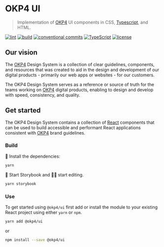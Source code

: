 # OKP4 UI

> Implementation of [OKP4]([okp4.com](https://okp4.com)) UI components in CSS, [Typescript](https://www.typescriptlang.org), and HTML.

[![lint](https://github.com/okp4/ui/actions/workflows/lint.yml/badge.svg)](https://github.com/okp4/ui/actions/workflows/lint.yml)
[![build](https://github.com/okp4/ui/actions/workflows/build.yml/badge.svg)](https://github.com/okp4/ui/actions/workflows/build.yml)
[![conventional commits](https://img.shields.io/badge/Conventional%20Commits-1.0.0-yellow.svg)](https://conventionalcommits.org)
[![TypeScript](https://badgen.net/badge/icon/typescript?icon=typescript&label)](https://typescriptlang.org)
[![license](https://img.shields.io/badge/License-BSD_3--Clause-blue.svg)](https://opensource.org/licenses/BSD-3-Clause)

## Our vision

The [OKP4](https://okp4.com) Design System is a collection of clear guidelines, components, and resources that was created to aid in the design and development of our digital products - primarily our web apps or websites - for our customers.

The OKP4 Design System serves as a reference or source of truth for the teams working on [OKP4](https://www.okp4.com) digital products, enabling to design and develop with speed, consistency, and quality.

## Get started

The OKP4 Design System contains a collection of [React](https://reactjs.org) components that can be used to build accessible and performant React applications consistent with [OKP4](https://www.okp4.com) brand guidelines.

### Build

🚚 Install the dependencies:

```sh
yarn
```

🚀 Start Storybook and 👨‍💻 start editing.

```sh
yarn storybook
```

### Use

To get started using `@okp4/ui` first add or install the module to your existing React project using either `yarn` or `npm`.

```sh
yarn add @okp4/ui
```

or

```sh
npm install --save @okp4/ui
```
